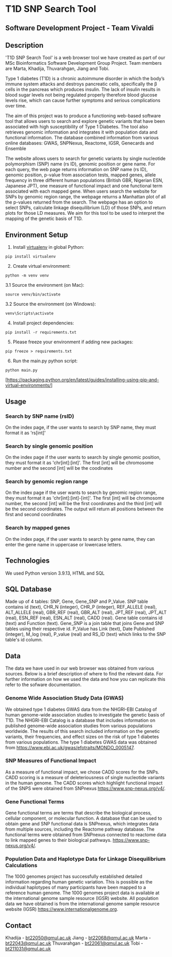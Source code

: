 # T1D SNP Search Tool
##  Software Development Project - Team Vivaldi

## Description
'T1D SNP Search Tool' is a web browser tool we have created as part of our MSc Bioinformatics Software Development Group Project. 
Team members are Marta, Khadija, Thuvarahgan, Jiang and Tobi.

Type 1 diabetes (T1D) is a chronic autoimmune disorder in which the body’s immune system attacks and destroys pancreatic cells, specifically the β cells in the pancreas which produces insulin. The lack of insulin results in blood sugar levels not being regulated properly therefore blood glucose levels rise, which can cause further symptoms and serious complications over time. 

The aim of this project was to produce a functioning web-based software tool that allows users to search and explore genetic variants that have been associated with high susceptibility of Type 1 Diabetes. The tool also retrieves genomic information and integrates it with population data and functional information. The database combined information from various online databases: GWAS, SNPNexus, Reactome, IGSR, Genecards and Ensemble

The website allows users to search for genetic variants by single nucleotide polymorphism (SNP) name (rs ID), genomic position or gene name. For each query, the web page returns information on SNP name (rs ID), genomic position, p-value from association tests, mapped genes, allele frequency in three different human populations (British GBR, Nigerian ESN, Japanese JPT), one measure of functional impact and one functional term associated with each mapped gene. When users search the website for SNPs by genomic region range, the webpage returns a Manhattan plot of all the p-values returned from the search. The webpage has an option to select SNPs, calculate linkage disequilibrium (LD) of those SNPs, and return plots for those LD measures. We aim for this tool to be used to interpret the mapping of the genetic basis of T1D. 

## Environment Setup

1. Install [virtualenv](https://pypi.org/project/virtualenv/) in global Python:

```shell
pip install virtualenv
```

2. Create virtual environment:

```shell
python -m venv venv
```

3.1 Source the environment (on Mac):
```shell
source venv/bin/activate
```

3.2 Source the environment (on Windows):
```shell
venv\Scripts\activate
```

4. Install project dependencies:

```shell
pip install -r requirements.txt
```

5. Please freeze your environment if adding new packages:

```shell
pip freeze > requirements.txt
``` 

6. Run the main.py python script:
```shell
python main.py
```

[https://packaging.python.org/en/latest/guides/installing-using-pip-and-virtual-environments/]

## Usage

### Search by SNP name (rsID)
On the index page, if the user wants to search by SNP name, they must format it as 'rs[int]'

### Search by single genomic position
On the index page if the user wants to search by single genomic position, they must format it as 'chr[int]:[int]'. The first [int] will be chromosome number and the second [int] will be the coodinates

### Search by genomic region range
On the index page if the user wants to search by genomic region range, they must format it as 'chr[int]:[int]-[int]'. The first [int] will be chromosome number, the second [int] will be the first coordinates and the third [int] will be the second coordinates. The output will return all positions between the first and second coordinates

### Search by mapped genes
On the index page, if the user wants to search by gene name, they can enter the gene name in uppercase or lowercase letters.

## Technologies
We used Python version 3.9.13, HTML and SQL

## SQL Database
Made up of 4 tables: SNP, Gene, Gene_SNP and P_Value. SNP table contains id (text), CHR_N (integer), CHR_P (integer), REF_ALLELE (real), ALT_ALLELE (real), GBR_REF (real), GBR_ALT (real), JPT_REF (real), JPT_ALT (real), ESN_REF (real), ESN_ALT (real), CADD (real). Gene table contains id (text) and Function (text). Gene_SNP is a join table that joins Gene and SNP tables using their respective id. P_Value has Link (text), Date Published (integer), M_log (real), P_value (real) and RS_ID (text) which links to the SNP table's id column.

## Data
The data we have used in our web browser was obtained from various sources. Below is a brief description of where to find the relevant data. For further information on how we used the data and how you can replicate this refer to the sofware documentation.

### Genome Wide Association Study Data (GWAS)
We obtained type 1 diabetes GWAS data from the NHGRI-EBI Catalog of human genome-wide association studies to investigate the genetic basis of T1D. The NHGRI-EBI Catalog is a database that includes information on published genome-wide association studies from various populations worldwide. The results of this search included information on the genetic variants, their frequencies, and effect sizes on the risk of type 1 diabetes from various populations. The type 1 diabetes GWAS data was obtained from https://www.ebi.ac.uk/gwas/efotraits/MONDO_0005147.

### SNP Measures of Functional Impact
As a measure of functional impact, we chose CADD scores for the SNPs. CADD scoring is a measure of deleteriousness of single nucleotide variants in the human genome. The CADD scores which highlight functional impact of the SNPS were obtained from SNPnexus https://www.snp-nexus.org/v4/.

### Gene Functional Terms
Gene functional terms are terms that describe the biological process, cellular component, or molecular function. A database that can be used to obtain gene and SNP functional data is SNPnexus, which integrates data from multiple sources, including the Reactome pathway database. The functional terms were obtained from SNPnexus connected to reactome data to link mapped genes to their biological pathways. https://www.snp-nexus.org/v4/.

### Population Data and Haplotype Data for Linkage Disequilibrium Calculations
The 1000 genomes project has successfully established detailed information regarding human genetic variation. This is possible as the individual haplotypes of many participants have been mapped to a reference human genome. The 1000 genomes project data is available at the international genome sample resource (IGSR) website. All population data we have obtained is from the international genome sample resource website (IGSR) https://www.internationalgenome.org.


## Contact
Khadija - bt22050@qmul.ac.uk
Jiang - bt22068@qmul.ac.uk 
Marta - bt22043@qmul.ac.uk 
Thuvarahgan - bt22061@qmul.ac.uk 
Tobi - bt211031@qmul.ac.uk 



